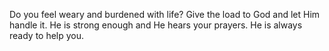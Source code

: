 Do you feel weary and burdened with life? Give the load to God and let Him handle it. He is strong enough and He hears your prayers. He is always ready to help you.
